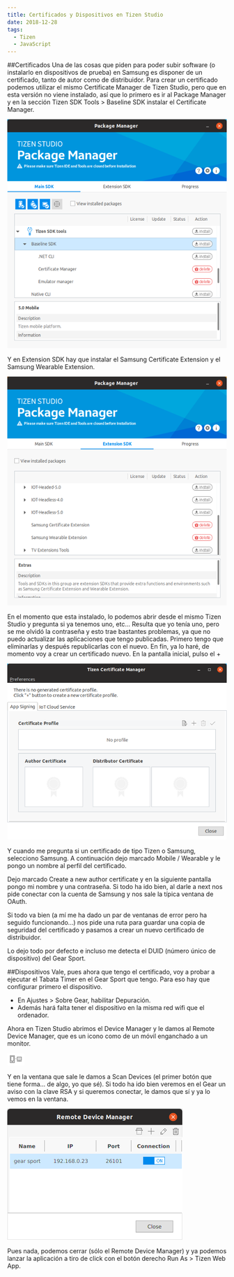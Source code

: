 ```yaml
---
title: Certificados y Dispositivos en Tizen Studio
date: 2018-12-28
tags:
  - Tizen
  - JavaScript
---
```


##Certificados
Una de las cosas que piden para poder subir software (o instalarlo en dispositivos de prueba) en Samsung es disponer de un certificado, tanto de autor como de distribuidor.
Para crear un certificado podemos utilizar el mismo Certificate Manager de Tizen Studio, pero que en esta versión no viene instalado, así que lo primero es ir al Package Manager y en la sección Tizen SDK Tools > Baseline SDK instalar el Certificate Manager.

![Tizen Package Manager and Certificate Manager](/images/2018/12/04-Package_Manager_Certificate_Manager.png)

Y en Extension SDK hay que instalar el Samsung Certificate Extension y el Samsung Wearable Extension.

![Tizen Samsung Certificate Extension](/images/2018/12/04.1-Package_Manager_Extension.png)

En el momento que esta instalado, lo podemos abrir desde el mismo Tizen Studio y pregunta si ya tenemos uno, etc... Resulta que yo tenía uno, pero se me olvidó la contraseña y esto trae bastantes problemas, ya que no puedo actualizar las aplicaciones que tengo publicadas. Primero tengo que eliminarlas y después republicarlas con el nuevo. En fín, ya lo haré, de momento voy a crear un certificado nuevo. En la pantalla inicial, pulso el +

![Empty Certificate Manager](/images/2018/12/05-Certificate_Manager_Empty.png)

Y cuando me pregunta si un certificado de tipo Tizen o Samsung, selecciono Samsung. A continuación dejo marcado Mobile / Wearable y le pongo un nombre al perfil del certificado.

Dejo marcado Create a new author certificate y en la siguiente pantalla pongo mi nombre y una contraseña. Si todo ha ido bien, al darle a next nos pide conectar con la cuenta de Samsung y nos sale la típica ventana de OAuth.

Si todo va bien (a mí me ha dado un par de ventanas de error pero ha seguido funcionando...) nos pide una ruta para guardar una copia de seguridad del certificado y pasamos a crear un nuevo certificado de distribuidor.

Lo dejo todo por defecto e incluso me detecta el DUID (número único de dispositivo) del Gear Sport.

##Dispositivos
Vale, pues ahora que tengo el certificado, voy a probar a ejecutar el Tabata Timer en el Gear Sport que tengo. Para eso hay que configurar primero el dispositivo.
<ul>
<li>En Ajustes > Sobre Gear, habilitar Depuración.</li>
<li>Además hará falta tener el dispositivo en la misma red wifi que el ordenador.</li>
</ul>

Ahora en Tizen Studio abrimos el Device Manager y le damos al Remote Device Manager, que es un icono como de un móvil enganchado a un monitor.

![Remote Device Manager Button](/images/2018/12/07-Remote_Device_Manager.png)

Y en la ventana que sale le damos a Scan Devices (el primer botón que tiene forma... de algo, yo que sé). Si todo ha ido bien veremos en el Gear un aviso con la clave RSA y si queremos conectar, le damos que sí y ya lo vemos en la ventana.

![Remote Device Manager](/images/2018/12/08-Remote_Device_Manager.png)

Pues nada, podemos cerrar (sólo el Remote Device Manager) y ya podemos lanzar la aplicación a tiro de click con el botón derecho Run As > Tizen Web App.